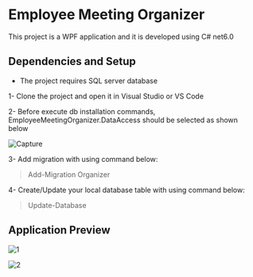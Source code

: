 # Employee Meeting Organizer
This project is a WPF application and it is developed using C# net6.0

## Dependencies and Setup
* The project requires SQL server database

1- Clone the project and open it in Visual Studio or VS Code

2- Before execute db installation commands, EmployeeMeetingOrganizer.DataAccess should be selected as shown below

![Capture](https://user-images.githubusercontent.com/9204813/150705109-fb42466e-5312-4199-a648-27ce19d3f363.JPG)

3- Add migration with using command below:

> Add-Migration Organizer

4- Create/Update your local database table with using command below:

> Update-Database 


## Application Preview

![1](https://user-images.githubusercontent.com/9204813/150705696-46cd9f50-6117-4c89-93db-66f6855a4177.JPG)

![2](https://user-images.githubusercontent.com/9204813/150705698-8191d0de-db45-4b8b-9487-eba362381cdc.JPG)

